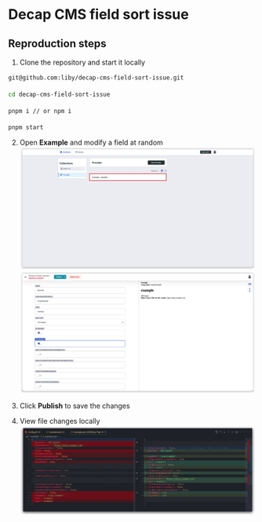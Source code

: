 # Decap CMS field sort issue

## Reproduction steps


1. Clone the repository and start it locally
```sh
git@github.com:liby/decap-cms-field-sort-issue.git

cd decap-cms-field-sort-issue

pnpm i // or npm i

pnpm start
```

2. Open **Example** and modify a field at random
![](./public/click-example.png)
![](./public/modify-field.png)

3. Click **Publish** to save the changes

4. View file changes locally
![](./public/file-change.png)